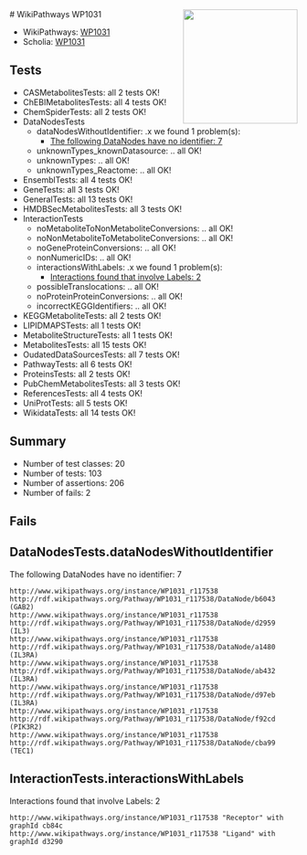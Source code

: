 <img style="float: right; width: 200px" src="https://upload.wikimedia.org/wikipedia/commons/thumb/8/83/Wplogo_with_text_500.png/640px-Wplogo_with_text_500.png" />
# WikiPathways WP1031

* WikiPathways: [WP1031](https://new.wikipathways.org/pathways/WP1031)
* Scholia: [WP1031](https://scholia.toolforge.org/wikipathways/WP1031)
## Tests
* CASMetabolitesTests: all 2 tests OK!
* ChEBIMetabolitesTests: all 4 tests OK!
* ChemSpiderTests: all 2 tests OK!
* DataNodesTests
    * dataNodesWithoutIdentifier: .x we found 1 problem(s):
        * [The following DataNodes have no identifier: 7](#d2d32fa6)
    * unknownTypes_knownDatasource: .. all OK!
    * unknownTypes: .. all OK!
    * unknownTypes_Reactome: .. all OK!
* EnsemblTests: all 4 tests OK!
* GeneTests: all 3 tests OK!
* GeneralTests: all 13 tests OK!
* HMDBSecMetabolitesTests: all 3 tests OK!
* InteractionTests
    * noMetaboliteToNonMetaboliteConversions: .. all OK!
    * noNonMetaboliteToMetaboliteConversions: .. all OK!
    * noGeneProteinConversions: .. all OK!
    * nonNumericIDs: .. all OK!
    * interactionsWithLabels: .x we found 1 problem(s):
        * [Interactions found that involve Labels: 2](#630d2679)
    * possibleTranslocations: .. all OK!
    * noProteinProteinConversions: .. all OK!
    * incorrectKEGGIdentifiers: .. all OK!
* KEGGMetaboliteTests: all 2 tests OK!
* LIPIDMAPSTests: all 1 tests OK!
* MetaboliteStructureTests: all 1 tests OK!
* MetabolitesTests: all 15 tests OK!
* OudatedDataSourcesTests: all 7 tests OK!
* PathwayTests: all 6 tests OK!
* ProteinsTests: all 2 tests OK!
* PubChemMetabolitesTests: all 3 tests OK!
* ReferencesTests: all 4 tests OK!
* UniProtTests: all 5 tests OK!
* WikidataTests: all 14 tests OK!


## Summary

* Number of test classes: 20
* Number of tests: 103
* Number of assertions: 206
* Number of fails: 2

## Fails

<a name="d2d32fa6" />

## DataNodesTests.dataNodesWithoutIdentifier

The following DataNodes have no identifier: 7
```
http://www.wikipathways.org/instance/WP1031_r117538 http://rdf.wikipathways.org/Pathway/WP1031_r117538/DataNode/b6043 (GAB2)
http://www.wikipathways.org/instance/WP1031_r117538 http://rdf.wikipathways.org/Pathway/WP1031_r117538/DataNode/d2959 (IL3)
http://www.wikipathways.org/instance/WP1031_r117538 http://rdf.wikipathways.org/Pathway/WP1031_r117538/DataNode/a1480 (IL3RA)
http://www.wikipathways.org/instance/WP1031_r117538 http://rdf.wikipathways.org/Pathway/WP1031_r117538/DataNode/ab432 (IL3RA)
http://www.wikipathways.org/instance/WP1031_r117538 http://rdf.wikipathways.org/Pathway/WP1031_r117538/DataNode/d97eb (IL3RA)
http://www.wikipathways.org/instance/WP1031_r117538 http://rdf.wikipathways.org/Pathway/WP1031_r117538/DataNode/f92cd (PIK3R2)
http://www.wikipathways.org/instance/WP1031_r117538 http://rdf.wikipathways.org/Pathway/WP1031_r117538/DataNode/cba99 (TEC1)
```

<a name="630d2679" />

## InteractionTests.interactionsWithLabels

Interactions found that involve Labels: 2
```
http://www.wikipathways.org/instance/WP1031_r117538 "Receptor" with graphId cb84c
http://www.wikipathways.org/instance/WP1031_r117538 "Ligand" with graphId d3290
```

